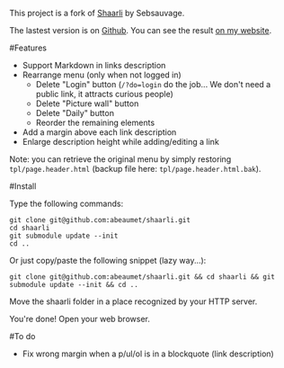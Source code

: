 This project is a fork of [Shaarli](http://sebsauvage.net/wiki/doku.php?id=php:shaarli) by Sebsauvage.

The lastest version is on [Github](https://github.com/abeaumet/shaarli). You can see the
result [on my website](http://shaarli.beaumet.fr).

#Features

* Support Markdown in links description
* Rearrange menu (only when not logged in)
  * Delete "Login" button (`/?do=login` do the job... We don't need a public
    link, it attracts curious people)
  * Delete "Picture wall" button
  * Delete "Daily" button
  * Reorder the remaining elements
* Add a margin above each link description
* Enlarge description height while adding/editing a link

Note: you can retrieve the original menu by simply restoring
`tpl/page.header.html` (backup file here: `tpl/page.header.html.bak`).

#Install

Type the following commands:

```
git clone git@github.com:abeaumet/shaarli.git
cd shaarli
git submodule update --init
cd ..
```

Or just copy/paste the following snippet (lazy way...):

`git clone git@github.com:abeaumet/shaarli.git && cd shaarli && git submodule
update --init && cd ..`

Move the shaarli folder in a place recognized by your HTTP server.

You're done! Open your web browser.

#To do

* Fix wrong margin when a p/ul/ol is in a blockquote (link description)
